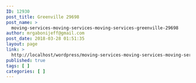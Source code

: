 ```yaml
---
ID: 12930
post_title: Greenville 29698
post_name: >
  moving-services-moving-services-moving-services-greenville-29698
author: mrgabonijeff@gmail.com
post_date: 2018-03-28 01:51:35
layout: page
link: >
  http://localhost/wordpress/moving-services-moving-services-moving-services-greenville-29698/
published: true
tags: [ ]
categories: [ ]
---
```

